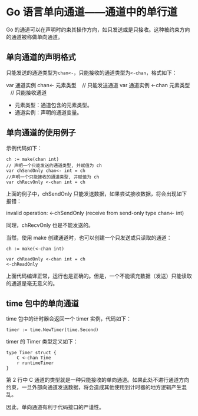 # Go 语言单向通道——通道中的单行道

Go 的通道可以在声明时约束其操作方向，如只发送或是只接收。这种被约束方向的通道被称做单向通道。

## 单向通道的声明格式

只能发送的通道类型为`chan<-`，只能接收的通道类型为`<-chan`，格式如下：

var 通道实例 chan<- 元素类型    // 只能发送通道
var 通道实例 <-chan 元素类型    // 只能接收通道

*   元素类型：通道包含的元素类型。
*   通道实例：声明的通道变量。

## 单向通道的使用例子

示例代码如下：

```
ch := make(chan int)
// 声明一个只能发送的通道类型, 并赋值为 ch
var chSendOnly chan<- int = ch
//声明一个只能接收的通道类型, 并赋值为 ch
var chRecvOnly <-chan int = ch
```

上面的例子中，chSendOnly 只能发送数据，如果尝试接收数据，将会出现如下报错：

invalid operation: <-chSendOnly (receive from send-only type chan<- int)

同理，chRecvOnly 也是不能发送的。

当然，使用 make 创建通道时，也可以创建一个只发送或只读取的通道：

```
ch := make(<-chan int)

var chReadOnly <-chan int = ch
<-chReadOnly
```

上面代码编译正常，运行也是正确的。但是，一个不能填充数据（发送）只能读取的通道是毫无意义的。

## time 包中的单向通道

time 包中的计时器会返回一个 timer 实例，代码如下：

```
timer := time.NewTimer(time.Second)
```

timer 的 Timer 类型定义如下：

```
type Timer struct {
    C <-chan Time
    r runtimeTimer
}
```

第 2 行中 C 通道的类型就是一种只能接收的单向通道。如果此处不进行通道方向约束，一旦外部向通道发送数据，将会造成其他使用到计时器的地方逻辑产生混乱。

因此，单向通道有利于代码接口的严谨性。